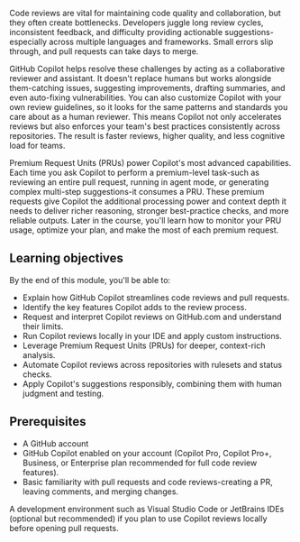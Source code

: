 Code reviews are vital for maintaining code quality and collaboration, but they often create bottlenecks. Developers juggle long review cycles, inconsistent feedback, and difficulty providing actionable suggestions-especially across multiple languages and frameworks. Small errors slip through, and pull requests can take days to merge.

GitHub Copilot helps resolve these challenges by acting as a collaborative reviewer and assistant. It doesn't replace humans but works alongside them-catching issues, suggesting improvements, drafting summaries, and even auto-fixing vulnerabilities. You can also customize Copilot with your own review guidelines, so it looks for the same patterns and standards you care about as a human reviewer. This means Copilot not only accelerates reviews but also enforces your team's best practices consistently across repositories. The result is faster reviews, higher quality, and less cognitive load for teams.

Premium Request Units (PRUs) power Copilot's most advanced capabilities. Each time you ask Copilot to perform a premium-level task-such as reviewing an entire pull request, running in agent mode, or generating complex multi-step suggestions-it consumes a PRU. These premium requests give Copilot the additional processing power and context depth it needs to deliver richer reasoning, stronger best-practice checks, and more reliable outputs. Later in the course, you'll learn how to monitor your PRU usage, optimize your plan, and make the most of each premium request.


## Learning objectives

By the end of this module, you'll be able to:

- Explain how GitHub Copilot streamlines code reviews and pull requests.
- Identify the key features Copilot adds to the review process.
- Request and interpret Copilot reviews on GitHub.com and understand their limits.
- Run Copilot reviews locally in your IDE and apply custom instructions.
- Leverage Premium Request Units (PRUs) for deeper, context-rich analysis.
- Automate Copilot reviews across repositories with rulesets and status checks.
- Apply Copilot's suggestions responsibly, combining them with human judgment and testing.

## Prerequisites

- A GitHub account 
- GitHub Copilot enabled on your account (Copilot Pro, Copilot Pro+, Business, or Enterprise plan recommended for full code review features).
- Basic familiarity with pull requests and code reviews-creating a PR, leaving comments, and merging changes.

A development environment such as Visual Studio Code or JetBrains IDEs (optional but recommended) if you plan to use Copilot reviews locally before opening pull requests.